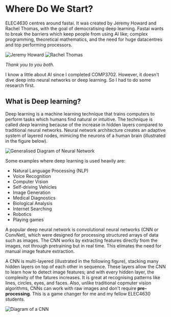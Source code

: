# Where Do We Start?
ELEC4630 centres around fastai. It was created by Jeremy Howard and Rachel Thomas, with the goal of democratising deep learning. Fastai wants to break the barriers which keep people from using AI like; complex programming, theoretical mathematics, and the need for huge datacentres and top performing processors.

![Jeremy Howard](/images/jh-head.jpeg)
![Rachel Thomas](/images/rachel_thomas_profile.jpeg)

*Thank you to you both.*

I know a little about AI since I completed COMP3702. However, it doesn't dive deep into neural networks or deep learning. So I had to do some research first.

## What is Deep learning?

Deep learning is a machine learning technique that trains computers to perform tasks which humans find natural or intuitive. 
The technique is called *deep* learning because of the increase in hidden layers compared to traditional neural networks. 
Neural network architecture creates an adaptive system of layered nodes, mimicing the neurons of a human brain (illustrated in the figure below).

![Generalised Diagram of Neural Network](/images/neural_network_diagram.jpeg)

Some examples where deep learning is used heavily are:
- Natural Language Processing (NLP)
- Voice Recognition
- Computer Vision
- Self-driving Vehicles
- Image Generation
- Medical Diagnostics
- Biological Analysis
- Internet Searching
- Robotics
- Playing games

A popular deep neural network is convolutional neural networks (CNN or ConvNet), which were designed for processing structured arrays of data such as images. 
The CNN works by extracting features directly from the images, not through pretraining but in real time. This elimates the need for manual image feature extraction.

A CNN is multi-layered (illustrated in the following figure), stacking many hidden layers on top of each other in sequence. These layers allow the CNN to learn how to detect image features; and with every hidden layer, 
the complexity of the fatures increases. It is great at recognising patterns like lines, circles, eyes, and faces. Also, unlike traditional copmuter vision algorithms, 
CNNs can work with raw images and don't require **pre-processing**. This is a game changer for me and my fellow ELEC4630 students.

![Diagram of a CNN](/images/CNNs.jpeg)

